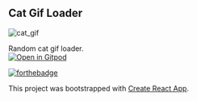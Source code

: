 ## Cat Gif Loader

![cat_gif](https://user-images.githubusercontent.com/7795065/188224537-778a31db-ba65-458b-8153-cfa5cd7888ea.png)

Random cat gif loader.  
[![Open in Gitpod](https://gitpod.io/button/open-in-gitpod.svg)](https://gitpod.io/#https://github.com/val--/cat-gif-loader)

[![forthebadge](http://forthebadge.com/images/badges/contains-cat-gifs.svg)](http://forthebadge.com)

This project was bootstrapped with [Create React App](https://github.com/facebookincubator/create-react-app).
